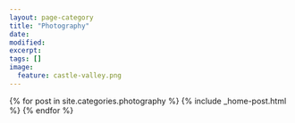 ```yaml
---
layout: page-category
title: "Photography"
date: 
modified:
excerpt:
tags: []
image:
  feature: castle-valley.png
---
```


{% for post in site.categories.photography %} 
  {% include _home-post.html %}
{% endfor %}
